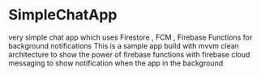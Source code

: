 # SimpleChatApp
very simple chat app which uses Firestore , FCM , Firebase Functions for background notifications
This is a sample app build with mvvm clean architecture to show the power of firebase functions with firebase cloud messaging to show
notification when the app in the background

